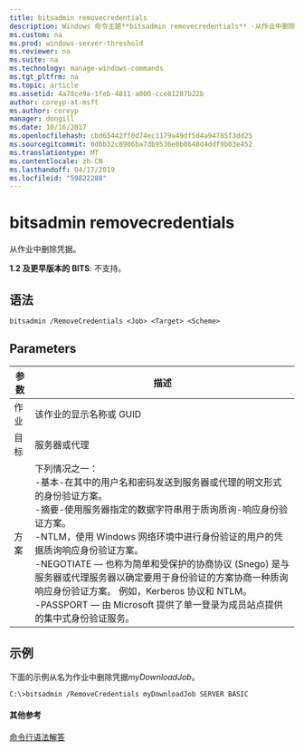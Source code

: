 ```yaml
---
title: bitsadmin removecredentials
description: Windows 命令主题**bitsadmin removecredentials** -从作业中删除凭据。
ms.custom: na
ms.prod: windows-server-threshold
ms.reviewer: na
ms.suite: na
ms.technology: manage-windows-commands
ms.tgt_pltfrm: na
ms.topic: article
ms.assetid: 4a78ce9a-1feb-4811-a000-cce81287b22b
author: coreyp-at-msft
ms.author: coreyp
manager: dongill
ms.date: 10/16/2017
ms.openlocfilehash: cbd65442ff0d74ec1179a49df5d4a94785f3dd25
ms.sourcegitcommit: 0d0b32c8986ba7db9536e0b8648d4ddf9b03e452
ms.translationtype: MT
ms.contentlocale: zh-CN
ms.lasthandoff: 04/17/2019
ms.locfileid: "59822288"
---
```

# <a name="bitsadmin-removecredentials"></a>bitsadmin removecredentials

从作业中删除凭据。

**1.2 及更早版本的 BITS**: 不支持。

## <a name="syntax"></a>语法

```
bitsadmin /RemoveCredentials <Job> <Target> <Scheme>
```

## <a name="parameters"></a>Parameters

|参数|描述|
|---------|-----------|
|作业|该作业的显示名称或 GUID|
|目标|服务器或代理|
|方案|下列情况之一：</br>-基本-在其中的用户名和密码发送到服务器或代理的明文形式的身份验证方案。</br>-摘要-使用服务器指定的数据字符串用于质询质询-响应身份验证方案。</br>-NTLM，使用 Windows 网络环境中进行身份验证的用户的凭据质询响应身份验证方案。</br>-NEGOTIATE — 也称为简单和受保护的协商协议 (Snego) 是与服务器或代理服务器以确定要用于身份验证的方案协商一种质询响应身份验证方案。 例如，Kerberos 协议和 NTLM。</br>-PASSPORT — 由 Microsoft 提供了单一登录为成员站点提供的集中式身份验证服务。|

## <a name="BKMK_examples"></a>示例

下面的示例从名为作业中删除凭据*myDownloadJob*。
```
C:\>bitsadmin /RemoveCredentials myDownloadJob SERVER BASIC
```

#### <a name="additional-references"></a>其他参考

[命令行语法解答](command-line-syntax-key.md)